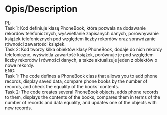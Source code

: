 # Opis/Description
PL:<br />
Task 1: Kod definiuje klasę PhoneBook, która pozwala na dodawanie rekordów telefonicznych, wyświetlanie zapisanych danych, porównywanie książek telefonicznych pod względem liczby rekordów oraz sprawdzanie równości zawartości książek.<br />
Task 2: Kod tworzy kilka obiektów klasy PhoneBook, dodaje do nich rekordy telefoniczne, wyświetla zawartość książek, porównuje je pod względem liczby rekordów i równości danych, a także aktualizuje jeden z obiektów o nowe rekordy.<br />
ENG:<br />
Task 1: The code defines a PhoneBook class that allows you to add phone records, display saved data, compare phone books by the number of records, and check the equality of the books' contents.<br />
Task 2: The code creates several PhoneBook objects, adds phone records to them, displays the contents of the books, compares them in terms of the number of records and data equality, and updates one of the objects with new records.<br />
